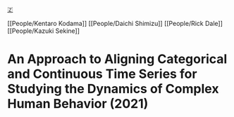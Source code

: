 [🇿](zotero://select/library/items/I7ZE7E83)

[[People/Kentaro Kodama]] [[People/Daichi Shimizu]] [[People/Rick Dale]] [[People/Kazuki Sekine]] 
# An Approach to Aligning Categorical and Continuous Time Series for Studying the Dynamics of Complex Human Behavior (2021)

